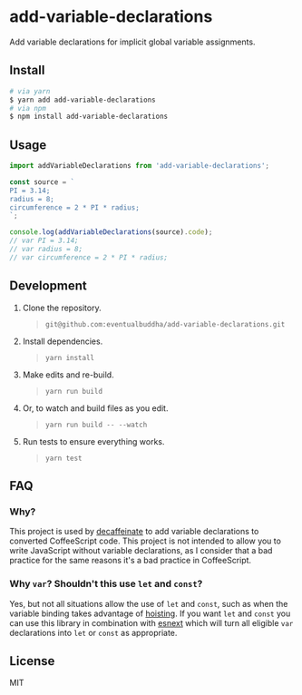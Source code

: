 # add-variable-declarations

Add variable declarations for implicit global variable assignments.

## Install

```bash
# via yarn
$ yarn add add-variable-declarations
# via npm
$ npm install add-variable-declarations
```

## Usage

```js
import addVariableDeclarations from 'add-variable-declarations';

const source = `
PI = 3.14;
radius = 8;
circumference = 2 * PI * radius;
`;

console.log(addVariableDeclarations(source).code);
// var PI = 3.14;
// var radius = 8;
// var circumference = 2 * PI * radius;
```

## Development

1. Clone the repository.
   > `git@github.com:eventualbuddha/add-variable-declarations.git`
1. Install dependencies.
   > `yarn install`
1. Make edits and re-build.
   > `yarn run build`
1. Or, to watch and build files as you edit.
   > `yarn run build -- --watch`
1. Run tests to ensure everything works.
   > `yarn test`

## FAQ

### Why?

This project is used by [decaffeinate][decaffeinate] to add variable
declarations to converted CoffeeScript code. This project is not intended to
allow you to write JavaScript without variable declarations, as I consider that
a bad practice for the same reasons it's a bad practice in CoffeeScript.

[decaffeinate]: https://github.com/decaffeinate/decaffeinate

### Why `var`? Shouldn't this use `let` and `const`?

Yes, but not all situations allow the use of `let` and `const`, such as when
the variable binding takes advantage of
[hoisting](http://www.adequatelygood.com/JavaScript-Scoping-and-Hoisting.html).
If you want `let` and `const` you can use this library in combination with
[esnext](https://github.com/esnext/esnext) which will turn all eligible `var`
declarations into `let` or `const` as appropriate.

## License

MIT

